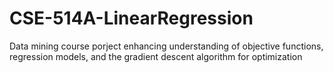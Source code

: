 # CSE-514A-LinearRegression
Data mining course porject enhancing understanding of objective functions, regression models, and the gradient descent algorithm for optimization
